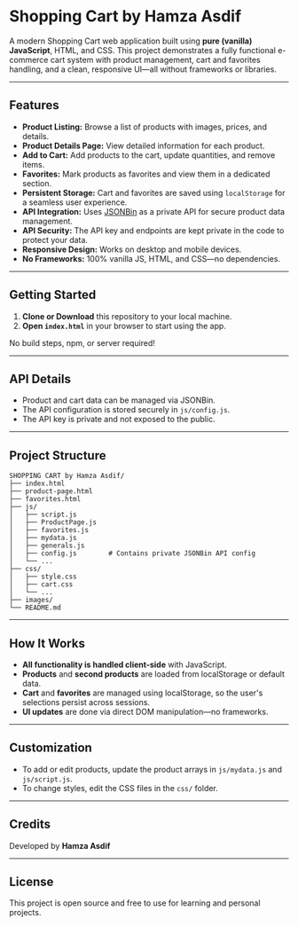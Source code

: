 # Shopping Cart by Hamza Asdif

A modern Shopping Cart web application built using **pure (vanilla) JavaScript**, HTML, and CSS. This project demonstrates a fully functional e-commerce cart system with product management, cart and favorites handling, and a clean, responsive UI—all without frameworks or libraries.

---

## Features

- **Product Listing:** Browse a list of products with images, prices, and details.
- **Product Details Page:** View detailed information for each product.
- **Add to Cart:** Add products to the cart, update quantities, and remove items.
- **Favorites:** Mark products as favorites and view them in a dedicated section.
- **Persistent Storage:** Cart and favorites are saved using `localStorage` for a seamless user experience.
- **API Integration:** Uses [JSONBin](https://jsonbin.io/) as a private API for secure product data management.
- **API Security:** The API key and endpoints are kept private in the code to protect your data.
- **Responsive Design:** Works on desktop and mobile devices.
- **No Frameworks:** 100% vanilla JS, HTML, and CSS—no dependencies.

---

## Getting Started

1. **Clone or Download** this repository to your local machine.
2. **Open `index.html`** in your browser to start using the app.

No build steps, npm, or server required!

---

## API Details

- Product and cart data can be managed via JSONBin.
- The API configuration is stored securely in `js/config.js`.
- The API key is private and not exposed to the public.

---

## Project Structure

```
SHOPPING CART by Hamza Asdif/
├── index.html
├── product-page.html
├── favorites.html
├── js/
│   ├── script.js
│   ├── ProductPage.js
│   ├── favorites.js
│   ├── mydata.js
│   ├── generals.js
│   ├── config.js        # Contains private JSONBin API config
│   └── ...
├── css/
│   ├── style.css
│   ├── cart.css
│   └── ...
├── images/
└── README.md
```

---

## How It Works

- **All functionality is handled client-side** with JavaScript.
- **Products** and **second products** are loaded from localStorage or default data.
- **Cart** and **favorites** are managed using localStorage, so the user's selections persist across sessions.
- **UI updates** are done via direct DOM manipulation—no frameworks.

---

## Customization

- To add or edit products, update the product arrays in `js/mydata.js` and `js/script.js`.
- To change styles, edit the CSS files in the `css/` folder.

---

## Credits

Developed by **Hamza Asdif**

---

## License

This project is open source and free to use for learning and personal projects.
